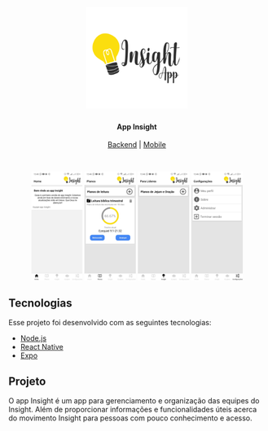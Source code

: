 <h1 align="center">
    <img alt="Insight" title="logo" src="https://github.com/arcanjolevi/mobile_app_insight/blob/master/assets/logoPrincipal.png" width="200px" />
</h1>

<h4 align="center">
  App Insight
</h4>

<p align="center">
<a href="https://github.com/arcanjolevi/backend_app_insight">Backend</a> |
<a href="https://github.com/arcanjolevi/mobile_app_insight">Mobile</a>
</p>

 
<br>

<p align="center">
  <img alt="Insight" src="https://github.com/arcanjolevi/appInsight/blob/master/screenshots/WhatsApp%20Image%202020-05-28%20at%2014.47.37(1).jpeg" width="20%">
  <img alt="Insight" src="https://github.com/arcanjolevi/appInsight/blob/master/screenshots/WhatsApp%20Image%202020-05-28%20at%2014.47.37(2).jpeg" width="20%">
  <img alt="Insight" src="https://github.com/arcanjolevi/appInsight/blob/master/screenshots/WhatsApp%20Image%202020-05-28%20at%2014.47.37(3).jpeg" width="20%">
  <img alt="Insight" src="https://github.com/arcanjolevi/appInsight/blob/master/screenshots/WhatsApp%20Image%202020-05-28%20at%2014.47.37(4).jpeg" width="20%">
</p>

## Tecnologias

Esse projeto foi desenvolvido com as seguintes tecnologias:

- [Node.js](https://nodejs.org/en/)
- [React Native](https://facebook.github.io/react-native/)
- [Expo](https://expo.io/)

## Projeto

O app Insight é um app para gerenciamento e organização das equipes do Insight. Além de proporcionar informações e funcionalidades úteis acerca do movimento Insight para pessoas com pouco conhecimento e acesso.
